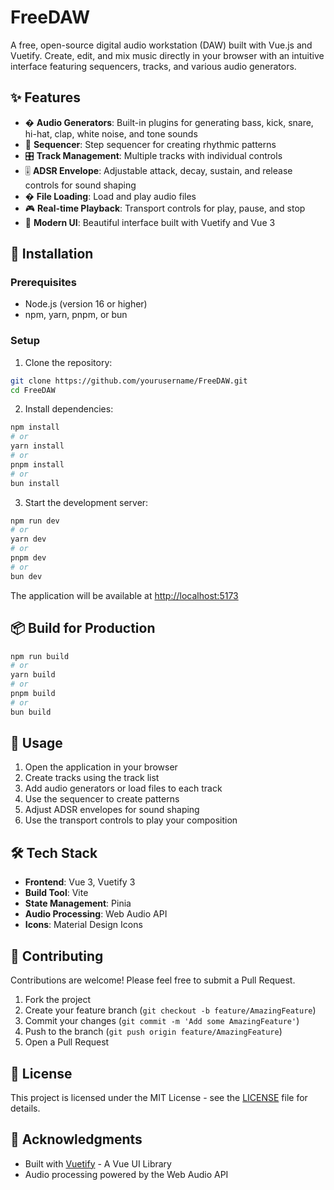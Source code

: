 # FreeDAW

A free, open-source digital audio workstation (DAW) built with Vue.js and Vuetify. Create, edit, and mix music directly in your browser with an intuitive interface featuring sequencers, tracks, and various audio generators.

## ✨ Features

- � **Audio Generators**: Built-in plugins for generating bass, kick, snare, hi-hat, clap, white noise, and tone sounds
- 🎹 **Sequencer**: Step sequencer for creating rhythmic patterns
- 🎛️ **Track Management**: Multiple tracks with individual controls
- 🎚️ **ADSR Envelope**: Adjustable attack, decay, sustain, and release controls for sound shaping
- � **File Loading**: Load and play audio files
- 🎮 **Real-time Playback**: Transport controls for play, pause, and stop
- 🎨 **Modern UI**: Beautiful interface built with Vuetify and Vue 3

## 🚀 Installation

### Prerequisites

- Node.js (version 16 or higher)
- npm, yarn, pnpm, or bun

### Setup

1. Clone the repository:
```bash
git clone https://github.com/yourusername/FreeDAW.git
cd FreeDAW
```

2. Install dependencies:
```bash
npm install
# or
yarn install
# or
pnpm install
# or
bun install
```

3. Start the development server:
```bash
npm run dev
# or
yarn dev
# or
pnpm dev
# or
bun dev
```

The application will be available at [http://localhost:5173](http://localhost:5173)

## 📦 Build for Production

```bash
npm run build
# or
yarn build
# or
pnpm build
# or
bun build
```

## 🎯 Usage

1. Open the application in your browser
2. Create tracks using the track list
3. Add audio generators or load files to each track
4. Use the sequencer to create patterns
5. Adjust ADSR envelopes for sound shaping
6. Use the transport controls to play your composition

## 🛠️ Tech Stack

- **Frontend**: Vue 3, Vuetify 3
- **Build Tool**: Vite
- **State Management**: Pinia
- **Audio Processing**: Web Audio API
- **Icons**: Material Design Icons

## 🤝 Contributing

Contributions are welcome! Please feel free to submit a Pull Request.

1. Fork the project
2. Create your feature branch (`git checkout -b feature/AmazingFeature`)
3. Commit your changes (`git commit -m 'Add some AmazingFeature'`)
4. Push to the branch (`git push origin feature/AmazingFeature`)
5. Open a Pull Request

## 📄 License

This project is licensed under the MIT License - see the [LICENSE](LICENSE) file for details.

## 🙏 Acknowledgments

- Built with [Vuetify](https://vuetifyjs.com/) - A Vue UI Library
- Audio processing powered by the Web Audio API
